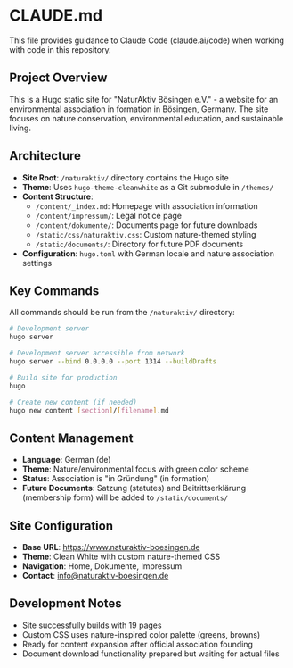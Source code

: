 # CLAUDE.md

This file provides guidance to Claude Code (claude.ai/code) when working with code in this repository.

## Project Overview

This is a Hugo static site for "NaturAktiv Bösingen e.V." - a website for an environmental association in formation in Bösingen, Germany. The site focuses on nature conservation, environmental education, and sustainable living.

## Architecture

- **Site Root**: `/naturaktiv/` directory contains the Hugo site
- **Theme**: Uses `hugo-theme-cleanwhite` as a Git submodule in `/themes/`
- **Content Structure**:
  - `/content/_index.md`: Homepage with association information
  - `/content/impressum/`: Legal notice page
  - `/content/dokumente/`: Documents page for future downloads
  - `/static/css/naturaktiv.css`: Custom nature-themed styling
  - `/static/documents/`: Directory for future PDF documents
- **Configuration**: `hugo.toml` with German locale and nature association settings

## Key Commands

All commands should be run from the `/naturaktiv/` directory:

```bash
# Development server
hugo server

# Development server accessible from network
hugo server --bind 0.0.0.0 --port 1314 --buildDrafts

# Build site for production
hugo

# Create new content (if needed)
hugo new content [section]/[filename].md
```

## Content Management

- **Language**: German (de)
- **Theme**: Nature/environmental focus with green color scheme
- **Status**: Association is "in Gründung" (in formation)
- **Future Documents**: Satzung (statutes) and Beitrittserklärung (membership form) will be added to `/static/documents/`

## Site Configuration

- **Base URL**: https://www.naturaktiv-boesingen.de
- **Theme**: Clean White with custom nature-themed CSS
- **Navigation**: Home, Dokumente, Impressum
- **Contact**: info@naturaktiv-boesingen.de

## Development Notes

- Site successfully builds with 19 pages
- Custom CSS uses nature-inspired color palette (greens, browns)
- Ready for content expansion after official association founding
- Document download functionality prepared but waiting for actual files